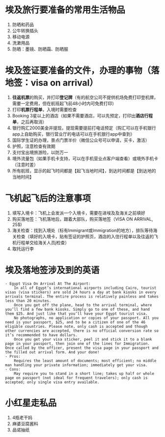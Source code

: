 # 埃及旅行要准备的常用生活物品
1. 防晒和药品
2. 公牛转换插头
3. 移动电源
4. 洗漱用品
5. 防晒：墨镜、防晒霜、防晒服

# 埃及签证要准备的文件，办理的事物（落地签：visa on arrival）
1. **往返机票**的购买，并打印**登记牌**（有的航空公司不提供机场免费打印登机牌，需要一定费用，但在航班起飞前48小时内可免费打印）
2. 打印**机票行程单**，入境时需要检查
3. Booking 3星以上的酒店（如果不需要酒店，可以先预定，打印出**酒店行程单**，之后再取消）
4. 银行购汇2000美金并提现，提现需要提前打电话预定（购汇可以在手机银行app上自助购买，银行营业厅的电话可以在手机银行app中查到）
5. 国际学生证的办理，景点门票半价（微信公众号可以申请，买卡，激活）
6. 护照，注意检查有效期
7. 支付宝出境旅游险，以防万一
8. 境外流量包（如果手机卡支持，可以在手机营业点客户端查看）或境外手机卡（注意时差）
9. 所有航班，显示的起飞时间都是【起飞当地时间】，到达时间都是【到达地的当地时间】

# 飞机起飞后的注意事项
1. 填写入境卡：飞机上会发派一个入境卡，需要在进埃及及海关之前填好
2. 购买落地签：飞机落地后，跟着大部队，购买落地签（VISA ON ARRIVAL, 25$)
3. 海关检查：找到入境处（标有Immigrant或Immigration的地方），排队等待海关检查（填好的入境卡，贴有签证的护照页，酒店的入住行程单以及往返的飞机行程单交给海关人员j检查）
4. 取托运行李

# 埃及落地签涉及到的英语
```
- Egypt Visa On Arrival At The Airport:
    In all of Egypt’s international airports including Cairo, tourist visas (visa stickers) are sold 24 hours a day at bank kiosks in every arrivals terminal. The entire process is relatively painless and takes less than 20 minutes. 
    Once you get off the plane, head to the arrival terminal, where you’ll find a few bank kiosks. Simply go to one of these, and hand them $25. And just like that you’ll have your Egypt tourist visa. 
    No photographs, no application or copies of your passport. All you need is your passport, $25, and to be a citizen of one of the 46 eligible countries. Please note, only cash is accepted and though other currencies are accepted, there is no official conversion rate so it’s recommended to have dollars. 
    Once you get your visa sticker, peel it and stick it to a blank page in your passport, then join one of the lines for Immigration. Once called by the officer, present the visa page in your passport and the filled out arrival form. And your done! 
- Pros: 
    Requires the least amount of documents; most efficient; no middle man handling your private information; immediately get your visa.
- Cons: 
    May require you to stand in a short line; takes up half or whole page on passport (not ideal for frequent travelers); only cash is accepted; only single visa entry available.
```

# 小红星走私品
1. 4瓶老干妈
2. 麻婆豆腐酱料
3. 品诺抽纸

